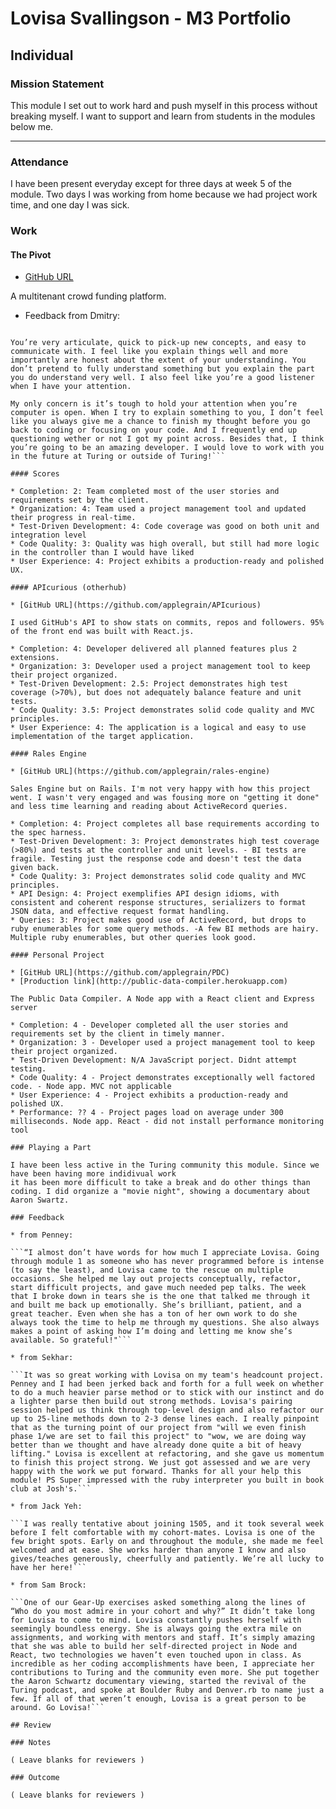 # Lovisa Svallingson - M3 Portfolio

## Individual

### Mission Statement

This module I set out to work hard and push myself in this process without breaking myself. I want to support and learn from  students in the modules below me.

---

### Attendance

I have been present everyday except for three days at week 5 of the module. Two days I was working from home because we had project work time, and one day I was sick.

### Work

#### The Pivot

* [GitHub URL](https://github.com/applegrain/the_pivot)

A multitenant crowd funding platform.

* Feedback from Dmitry:

```You’re super focused and get a lot of work done in a short period of time. You’re also very reliable, so I know if you say you’re going to do something you’re certainly going to get it done. Sometimes I feel like you push a little too far ahead with building out functionality that we may not need at the moment, instead of polishing out the code we already have. This has a tendency of diverging the group members understand of the entire project. So if I would like to pick up on something you left off, it becomes slightly difficult, which ends up deterring me from delving into certain parts of the project.

You’re very articulate, quick to pick-up new concepts, and easy to communicate with. I feel like you explain things well and more importantly are honest about the extent of your understanding. You don’t pretend to fully understand something but you explain the part you do understand very well. I also feel like you’re a good listener when I have your attention.

My only concern is it’s tough to hold your attention when you’re computer is open. When I try to explain something to you, I don’t feel like you always give me a chance to finish my thought before you go back to coding or focusing on your code. And I frequently end up questioning wether or not I got my point across. Besides that, I think you’re going to be an amazing developer. I would love to work with you in the future at Turing or outside of Turing!```

#### Scores

* Completion: 2: Team completed most of the user stories and requirements set by the client.
* Organization: 4: Team used a project management tool and updated their progress in real-time.
* Test-Driven Development: 4: Code coverage was good on both unit and integration level
* Code Quality: 3: Quality was high overall, but still had more logic in the controller than I would have liked
* User Experience: 4: Project exhibits a production-ready and polished UX.

#### APIcurious (otherhub)

* [GitHub URL](https://github.com/applegrain/APIcurious)

I used GitHub's API to show stats on commits, repos and followers. 95% of the front end was built with React.js.

* Completion: 4: Developer delivered all planned features plus 2 extensions.
* Organization: 3: Developer used a project management tool to keep their project organized.
* Test-Driven Development: 2.5: Project demonstrates high test coverage (>70%), but does not adequately balance feature and unit tests.
* Code Quality: 3.5: Project demonstrates solid code quality and MVC principles.
* User Experience: 4: The application is a logical and easy to use implementation of the target application.

#### Rales Engine

* [GitHub URL](https://github.com/applegrain/rales-engine)

Sales Engine but on Rails. I'm not very happy with how this project went. I wasn't very engaged and was fousing more on "getting it done" and less time learning and reading about ActiveRecord queries.

* Completion: 4: Project completes all base requirements according to the spec harness.
* Test-Driven Development: 3: Project demonstrates high test coverage (>80%) and tests at the controller and unit levels. - BI tests are fragile. Testing just the response code and doesn't test the data given back.
* Code Quality: 3: Project demonstrates solid code quality and MVC principles.
* API Design: 4: Project exemplifies API design idioms, with consistent and coherent response structures, serializers to format JSON data, and effective request format handling.
* Queries: 3: Project makes good use of ActiveRecord, but drops to ruby enumerables for some query methods. -A few BI methods are hairy. Multiple ruby enumerables, but other queries look good.

#### Personal Project

* [GitHub URL](https://github.com/applegrain/PDC)
* [Production link](http://public-data-compiler.herokuapp.com)

The Public Data Compiler. A Node app with a React client and Express server

* Completion: 4 - Developer completed all the user stories and requirements set by the client in timely manner.
* Organization: 3 - Developer used a project management tool to keep their project organized.
* Test-Driven Development: N/A JavaScript porject. Didnt attempt testing.
* Code Quality: 4 - Project demonstrates exceptionally well factored code. - Node app. MVC not applicable
* User Experience: 4 - Project exhibits a production-ready and polished UX.
* Performance: ?? 4 - Project pages load on average under 300 milliseconds. Node app. React - did not install performance monitoring tool

### Playing a Part

I have been less active in the Turing community this module. Since we have been having more indidivual work
it has been more difficult to take a break and do other things than coding. I did organize a "movie night", showing a documentary about Aaron Swartz.

### Feedback

* from Penney:

```“I almost don’t have words for how much I appreciate Lovisa. Going through module 1 as someone who has never programmed before is intense (to say the least), and Lovisa came to the rescue on multiple occasions. She helped me lay out projects conceptually, refactor, start difficult projects, and gave much needed pep talks. The week that I broke down in tears she is the one that talked me through it and built me back up emotionally. She’s brilliant, patient, and a great teacher. Even when she has a ton of her own work to do she always took the time to help me through my questions. She also always makes a point of asking how I’m doing and letting me know she’s available. So grateful!"```

* from Sekhar:

```It was so great working with Lovisa on my team's headcount project. Penney and I had been jerked back and forth for a full week on whether to do a much heavier parse method or to stick with our instinct and do a lighter parse then build out strong methods. Lovisa's pairing session helped us think through top-level design and also refactor our up to 25-line methods down to 2-3 dense lines each. I really pinpoint that as the turning point of our project from "will we even finish phase 1/we are set to fail this project" to "wow, we are doing way better than we thought and have already done quite a bit of heavy lifting." Lovisa is excellent at refactoring, and she gave us momentum to finish this project strong. We just got assessed and we are very happy with the work we put forward. Thanks for all your help this module! PS Super impressed with the ruby interpreter you built in book club at Josh's.```

* from Jack Yeh:

```I was really tentative about joining 1505, and it took several week before I felt comfortable with my cohort-mates. Lovisa is one of the few bright spots. Early on and throughout the module, she made me feel welcomed and at ease. She works harder than anyone I know and also gives/teaches generously, cheerfully and patiently. We’re all lucky to have her here!```

* from Sam Brock:

```One of our Gear-Up exercises asked something along the lines of “Who do you most admire in your cohort and why?” It didn’t take long for Lovisa to come to mind. Lovisa constantly pushes herself with seemingly boundless energy. She is always going the extra mile on assignments, and working with mentors and staff. It’s simply amazing that she was able to build her self-directed project in Node and React, two technologies we haven’t even touched upon in class. As incredible as her coding accomplishments have been, I appreciate her contributions to Turing and the community even more. She put together the Aaron Schwartz documentary viewing, started the revival of the Turing podcast, and spoke at Boulder Ruby and Denver.rb to name just a few. If all of that weren’t enough, Lovisa is a great person to be around. Go Lovisa!```

## Review

### Notes

( Leave blanks for reviewers )

### Outcome

( Leave blanks for reviewers )
